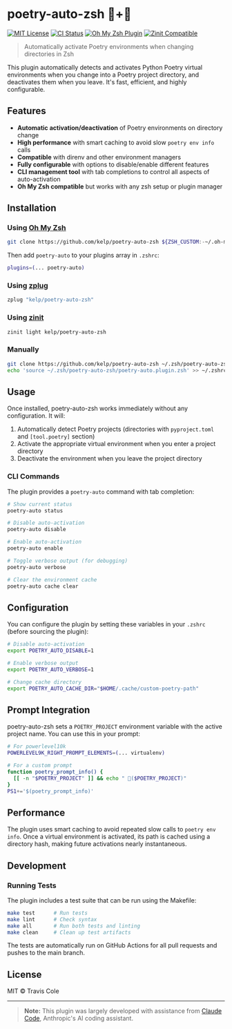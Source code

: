 # poetry-auto-zsh 🐚+📜

[![MIT License](https://img.shields.io/badge/license-MIT-blue.svg)](LICENSE)
[![CI Status](https://github.com/kelp/poetry-auto-zsh/actions/workflows/test.yml/badge.svg)](https://github.com/kelp/poetry-auto-zsh/actions)
[![Oh My Zsh Plugin](https://img.shields.io/badge/Oh%20My%20Zsh-Plugin-C5D928.svg)](https://ohmyz.sh/)
[![Zinit Compatible](https://img.shields.io/badge/Zinit-Compatible-blue.svg)](https://github.com/zdharma-continuum/zinit)

> Automatically activate Poetry environments when changing directories in Zsh

This plugin automatically detects and activates Python Poetry virtual environments when you change into a Poetry project directory, and deactivates them when you leave. It's fast, efficient, and highly configurable.

## Features

- **Automatic activation/deactivation** of Poetry environments on directory change
- **High performance** with smart caching to avoid slow `poetry env info` calls
- **Compatible** with direnv and other environment managers
- **Fully configurable** with options to disable/enable different features
- **CLI management tool** with tab completions to control all aspects of auto-activation
- **Oh My Zsh compatible** but works with any zsh setup or plugin manager

## Installation

### Using [Oh My Zsh](https://ohmyz.sh/)

```bash
git clone https://github.com/kelp/poetry-auto-zsh ${ZSH_CUSTOM:-~/.oh-my-zsh/custom}/plugins/poetry-auto
```

Then add `poetry-auto` to your plugins array in `.zshrc`:

```bash
plugins=(... poetry-auto)
```

### Using [zplug](https://github.com/zplug/zplug)

```bash
zplug "kelp/poetry-auto-zsh"
```

### Using [zinit](https://github.com/zdharma-continuum/zinit)

```bash
zinit light kelp/poetry-auto-zsh
```

### Manually

```bash
git clone https://github.com/kelp/poetry-auto-zsh ~/.zsh/poetry-auto-zsh
echo 'source ~/.zsh/poetry-auto-zsh/poetry-auto.plugin.zsh' >> ~/.zshrc
```

## Usage

Once installed, poetry-auto-zsh works immediately without any configuration. It will:

1. Automatically detect Poetry projects (directories with `pyproject.toml` and `[tool.poetry]` section)
2. Activate the appropriate virtual environment when you enter a project directory
3. Deactivate the environment when you leave the project directory

### CLI Commands

The plugin provides a `poetry-auto` command with tab completion:

```bash
# Show current status
poetry-auto status

# Disable auto-activation
poetry-auto disable

# Enable auto-activation
poetry-auto enable

# Toggle verbose output (for debugging)
poetry-auto verbose

# Clear the environment cache
poetry-auto cache clear
```

## Configuration

You can configure the plugin by setting these variables in your `.zshrc` (before sourcing the plugin):

```bash
# Disable auto-activation
export POETRY_AUTO_DISABLE=1

# Enable verbose output
export POETRY_AUTO_VERBOSE=1

# Change cache directory
export POETRY_AUTO_CACHE_DIR="$HOME/.cache/custom-poetry-path"
```

## Prompt Integration

poetry-auto-zsh sets a `POETRY_PROJECT` environment variable with the active project name. You can use this in your prompt:

```bash
# For powerlevel10k
POWERLEVEL9K_RIGHT_PROMPT_ELEMENTS=(... virtualenv)

# For a custom prompt
function poetry_prompt_info() {
  [[ -n "$POETRY_PROJECT" ]] && echo " 📜($POETRY_PROJECT)"
}
PS1+='$(poetry_prompt_info)'
```

## Performance

The plugin uses smart caching to avoid repeated slow calls to `poetry env info`. Once a virtual environment is activated, its path is cached using a directory hash, making future activations nearly instantaneous.

## Development

### Running Tests

The plugin includes a test suite that can be run using the Makefile:

```bash
make test      # Run tests
make lint      # Check syntax
make all       # Run both tests and linting
make clean     # Clean up test artifacts
```

The tests are automatically run on GitHub Actions for all pull requests and pushes to the main branch.

## License

MIT © Travis Cole

---

> **Note:** This plugin was largely developed with assistance from [Claude Code](https://claude.ai/code), Anthropic's AI coding assistant.
